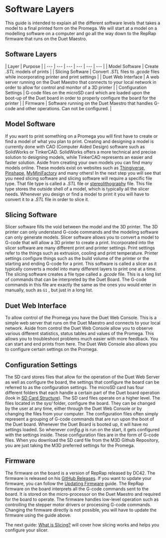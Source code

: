 # Software Layers

This guide is intended to explain all the different software levels that takes a model to a final printed form on the Promega. We will start at a model on a modelling software on a computer and go all the way down to the RepRap firmware that runs on the Duet Maestro.

## Software Layers

| Layer | Purpose |
| --- | --- | --- | --- | --- | --- |
| Model Software | Create _.STL_ models of prints |
| Slicing Software | Convert _.STL_ files to ._gcode_ files while incorporating printer and print settings |
| Duet Web Interface | A web server running on the Duet Maestro that connects to your local network in order to allow for control and monitor of a 3D printer |
| Configuration Settings | G-code files on the microSD card which are loaded upon the boot-up of the Duet board in order to properly configure the board for the printer |
| Firmware | Software running on the Duet Maestro that handles G-code and other operations. Can not be configured. |

## Model Software

If you want to print something on a Promega you will first have to create or find a model of what you plan to print. Creating and designing a model is currently done with CAD \(Computer Aided Design\) software such as SolidWorks or TinkerCAD. SolidWorks offers a more technical and precise solution to designing models, while TinkerCAD represents an easier and faster solution. Aside from creating your own models you can find many models online. These models exist on websites such as [Thingiverse](https://www.thingiverse.com/), [Pinshape,](https://pinshape.com/) [MyMiniFactory](https://www.myminifactory.com/) and many others! In the next step you will see that you need slicing software and slicing software will require a specific file type. That file type is called a ._STL_ file or [stereolithography](https://en.wikipedia.org/wiki/STL_%28file_format%29) file. This file type stores the outside shell of a model, which is typically all the slicer needs. Whenever you design or find a model to print it you will have to convert it to a ._STL_ file in order to slice it.

## Slicing Software

Slicer software fills the void between the model and the 3D printer. The 3D printer can only understand G-code commands and the modeling software can only generate models. Slicer software allows you to convert a model to G-code that will allow a 3D printer to create a print. Incorporated into the slicer software are many different print and printer settings. Print settings refer to the things such as extrusion, cooling and print temperature. Printer settings configure things such as the build volume of the printer or the starting and ending G-code for a print. This software is called a slicer as it typically converts a model into many different layers to print one at a time. The slicing software creates a file type called a _.gcode_ file. This is a long list of commands that can be interpreted by the Duet Board. The G-code commands in this file are exactly the same as the ones you would enter in manually, such as `G1` , but just in a long list. 

## Duet Web Interface

To allow control of the Promega you have the Duet Web Console. This is a simple web server that runs on the Duet Maestro and connects to your local network. Aside from control the Duet Web Console allow you to observe various different statistics, status tables and values of the Promega. This allows you to troubleshoot problems much easier with more feedback. You can start and end prints from here. The Duet Web Console also allows you to configure certain settings on the Promega.

## Configuration Settings

The SD card stores files that allow for the operation of the Duet Web Server as well as configure the board, the settings that configure the board can be referred to as the configuration settings. The microSD card has four different folders that each handle a certain part of the Duet board operation \(look in [SD Card Structure](https://m3d.gitbook.io/promega-docs/getting-started/sd-card-structure)\). The SD card files operate on a higher level. The files located in the _sys/_ folder, configure the board. They can be changed by the user at any time, either through the Duet Web Console or by changing the files from your computer. The configuration files often simply represent a grouping of G-code commands that are run upon the boot of the Duet board. Whenever the Duet Board is booted up, it will have no settings loaded. So whenever _config.g_ is run on the start, it gets configured with the settings inside. These configuration files are in the form of G-code files. When you download the SD card file from the M3D Github Repository, you are just taking the M3D preferred settings for the Promega.

## Firmware

The firmware on the board is a version of RepRap released by DC42. The firmware is released on his [GitHub Releases](https://github.com/dc42/RepRapFirmware/releases). If you want to update your firmware, you can follow the [Updating Firmware](https://m3d.gitbook.io/promega-docs/firmware-guides/updating-firmware) guide. The RepRap firmware on the board interprets all the G-code commands sent to the board. It is stored on the micro-processor on the Duet Maestro and required for the board to operate. The firmware handles low-level operation such as controlling the stepper motor drivers or processing G-code commands. Changing the firmware directly is not possible, you will have to update the firmware using the guide above.

The next guide: [What is Slicing?](what-is-slicing.md) will cover how slicing works and helps you configure your slicer.

